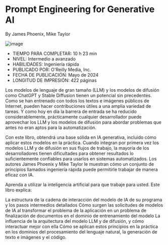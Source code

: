 # Prompt Engineering for Generative AI

By James Phoenix, Mike Taylor

![image](https://github.com/user-attachments/assets/1165e274-7a37-450a-9cf0-9924b4b055a0)

* TIEMPO PARA COMPLETAR: 10 h 23 min
* NIVEL: Intermedio a avanzado
* HABILIDADES: Ingeniería rápida
* PUBLICADO POR: O'Reilly Media, Inc.
* FECHA DE PUBLICACIÓN: Mayo de 2024
* LONGITUD DE IMPRESIÓN: 422 páginas

Los modelos de lenguaje de gran tamaño (LLM) y los modelos de difusión como ChatGPT y Stable Diffusion tienen un potencial sin precedentes. Como se han entrenado con todos los textos e imágenes públicos de Internet, pueden hacer contribuciones útiles a una amplia variedad de tareas. Y como hoy en día la barrera de entrada se ha reducido considerablemente, prácticamente cualquier desarrollador puede aprovechar los LLM y los modelos de difusión para abordar problemas que antes no eran aptos para la automatización.

Con este libro, obtendrá una base sólida en IA generativa, incluido cómo aplicar estos modelos en la práctica. Cuando integran por primera vez los modelos LLM y de difusión en sus flujos de trabajo, la mayoría de los desarrolladores tienen dificultades para obtener resultados lo suficientemente confiables para usarlos en sistemas automatizados. Los autores James Phoenix y Mike Taylor le muestran cómo un conjunto de principios llamados ingeniería rápida puede permitirle trabajar de manera eficaz con IA.

Aprenda a utilizar la inteligencia artificial para que trabaje para usted. Este libro explica:

La estructura de la cadena de interacción del modelo de IA de su programa y los pasos intermedios detallados
Cómo surgen las solicitudes de modelos de IA al transformar el problema de la aplicación en un problema de finalización de documentos en el dominio de entrenamiento del modelo
La influencia de la arquitectura del modelo LLM y de difusión, y cómo interactuar mejor con ella
Cómo se aplican estos principios en la práctica en los dominios del procesamiento del lenguaje natural, la generación de texto e imágenes y el código.
